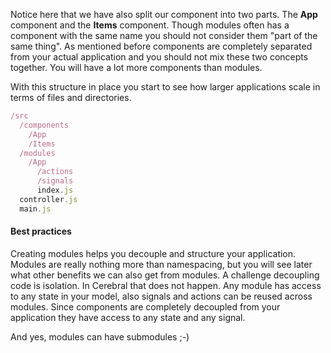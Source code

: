Notice here that we have also split our component into two parts. The **App** component and the **Items** component. Though modules often has a component with the same name you should not consider them "part of the same thing". As mentioned before components are completely separated from your actual application and you should not mix these two concepts together. You will have a lot more components than modules.

With this structure in place you start to see how larger applications scale in terms of files and directories.

```javascript
/src
  /components
    /App
    /Items
  /modules
    /App
      /actions
      /signals
      index.js
  controller.js
  main.js
```

#### Best practices
Creating modules helps you decouple and structure your application. Modules are really nothing more than namespacing, but you will see later what other benefits we can also get from modules. A challenge decoupling code is isolation. In Cerebral that does not happen. Any module has access to any state in your model, also signals and actions can be reused across modules. Since components are completely decoupled from your application they have access to any state and any signal.

And yes, modules can have submodules ;-)
